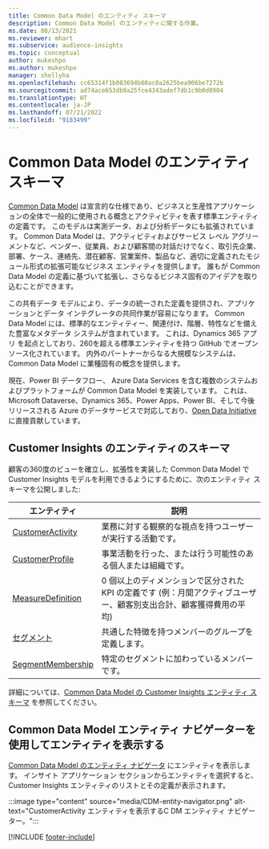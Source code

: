 ```yaml
---
title: Common Data Model のエンティティ スキーマ
description: Common Data Model のエンティティに関する作業。
ms.date: 08/13/2021
ms.reviewer: mhart
ms.subservice: audience-insights
ms.topic: conceptual
author: mukeshpo
ms.author: mukeshpo
manager: shellyha
ms.openlocfilehash: cc65314f1b083694b60ac0a2625bea906be7272b
ms.sourcegitcommit: ad74ace653db9a25fce4343adef7db1c9b0d8904
ms.translationtype: HT
ms.contentlocale: ja-JP
ms.lasthandoff: 07/21/2022
ms.locfileid: "9183499"
---
```

# <a name="entity-schemas-in-common-data-model"></a>Common Data Model のエンティティ スキーマ

[Common Data Model](/common-data-model/) は宣言的な仕様であり、ビジネスと生産性アプリケーションの全体で一般的に使用される概念とアクティビティを表す標準エンティティの定義です。 このモデルは実測データ、および分析データにも拡張されています。 Common Data Model は、アクティビティおよびサービス レベル アグリーメントなど、ベンダー、従業員、および顧客間の対話だけでなく、取引先企業、部署、ケース、連絡先、潜在顧客、営業案件、製品など、適切に定義されたモジュール形式の拡張可能なビジネス エンティティを提供します。 誰もが Common Data Model の定義に基づいて拡張し、さらなるビジネス固有のアイデアを取り込むことができます。

この共有データ モデルにより、データの統一された定義を提供され、アプリケーションとデータ インテグレータの共同作業が容易になります。 Common Data Model には、標準的なエンティティー、関連付け、階層、特性などを備えた豊富なメタデータ システムが含まれています。 これは、Dynamics 365 アプリ を起点としており、260を超える標準エンティティを持つ GitHub でオープンソース化されています。 内外のパートナーからなる大規模なシステムは、Common Data Model に業種固有の概念を提供します。

現在、Power BI データフロー、 Azure Data Services を含む複数のシステムおよびプラットフォームが Common Data Model を実装しています。 これは、Microsoft Dataverse、Dynamics 365、Power Apps、Power BI、そして今後リリースされる Azure のデータサービスで対応しており、[Open Data Initiative](https://dynamics.microsoft.com/en-us/open-data-initiative/) に直接貢献しています。

## <a name="customer-insights-entity-schemas"></a>Customer Insights のエンティティのスキーマ

顧客の360度のビューを確立し、拡張性を実装した Common Data Model で Customer Insights モデルを利用できるようにするために、次のエンティティ スキーマを公開しました:

| エンティティ | 説明 |
|---------|---------|
|[CustomerActivity](/common-data-model/schema/core/applicationcommon/foundationcommon/crmcommon/solutions/customerinsights/customeractivity) | 業務に対する観察的な視点を持つユーザーが実行する活動です。 |
|[CustomerProfile](/common-data-model/schema/core/applicationcommon/foundationcommon/crmcommon/solutions/customerinsights/customerprofile) | 事業活動を行った、または行う可能性のある個人または組織です。 |
|[MeasureDefinition](/common-data-model/schema/core/applicationcommon/foundationcommon/crmcommon/solutions/customerinsights/measuredefinition) | 0 個以上のディメンションで区分された KPI の定義です (例：月間アクティブユーザー、顧客別支出合計、顧客獲得費用の平均) |
|[セグメント](/common-data-model/schema/core/applicationcommon/foundationcommon/crmcommon/solutions/customerinsights/segment) | 共通した特徴を持つメンバーのグループを定義します。 |
|[SegmentMembership](/common-data-model/schema/core/applicationcommon/foundationcommon/crmcommon/solutions/customerinsights/segmentmembership) | 特定のセグメントに加わっているメンバーです。 |

詳細については、[Common Data Model の Customer Insights エンティティ スキーマ](/common-data-model/schema/core/applicationcommon/foundationcommon/crmcommon/solutions/customerinsights/overview) を参照してください。

## <a name="view-entities-using-the-common-data-model-entity-navigator"></a>Common Data Model エンティティ ナビゲーターを使用してエンティティを表示する

[Common Data Model のエンティティ ナビゲータ](https://microsoft.github.io/CDM/) にエンティティを表示します。 インサイト アプリケーション セクションからエンティティを選択すると、Customer Insights エンティティのリストとその定義が表示されます。

:::image type="content" source="media/CDM-entity-navigator.png" alt-text="CustomerActivity エンティティを表示するC DM エンティティ ナビゲーター。":::

[!INCLUDE [footer-include](includes/footer-banner.md)]
